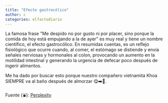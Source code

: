 ```yaml
---
title: "Efecto gastrocólico"
author: c
categories: elfactodiario
---
```


La famosa frase "Me despido no por gusto ni por placer, sino porque la comida de hoy está empujando a la de ayer" es muy real y tiene un nombre científico, el efecto gastrocólico. En resumidas cuentas, es un reflejo fisiológico que ocurre cuando, al comer, el estómago se distiende y envía señales nerviosas y hormonales al colon, provocando un aumento en la motilidad intestinal y generando la urgencia de defecar poco después de ingerir alimentos.

Me ha dado por buscar esto porque nuestro compañero vietnamita Khoa SIEMPRE va al baño después de almorzar 😋➡️🚾.

Fuente (⛲): [Perplexity](https://www.perplexity.ai)
